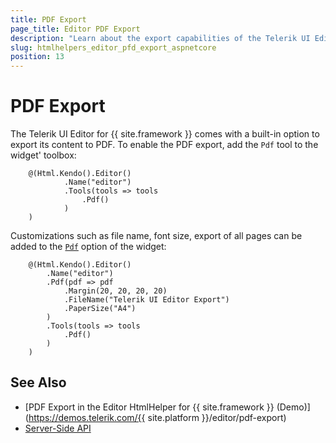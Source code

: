 ```yaml
---
title: PDF Export
page_title: Editor PDF Export
description: "Learn about the export capabilities of the Telerik UI Editor component for {{ site.framework }}."
slug: htmlhelpers_editor_pfd_export_aspnetcore
position: 13
---
```


# PDF Export

The Telerik UI Editor for {{ site.framework }} comes with a built-in option to export its content to PDF. To enable the PDF export, add the `Pdf` tool to the widget' toolbox:

````HtmlHelper
    @(Html.Kendo().Editor()
            .Name("editor")
            .Tools(tools => tools
                .Pdf()
            )
    )
````

Customizations such as file name, font size, export of all pages can be added to the [`Pdf`](/api/Kendo.Mvc.UI.Fluent/EditorPdfSettingsBuilder) option of the widget:

````HtmlHelper
    @(Html.Kendo().Editor()
        .Name("editor")
        .Pdf(pdf => pdf
            .Margin(20, 20, 20, 20)
            .FileName("Telerik UI Editor Export")
            .PaperSize("A4")
        )
        .Tools(tools => tools
            .Pdf()
        )
    )
````

## See Also

* [PDF Export in the Editor HtmlHelper for {{ site.framework }} (Demo)](https://demos.telerik.com/{{ site.platform }}/editor/pdf-export)
* [Server-Side API](/api/editor)
